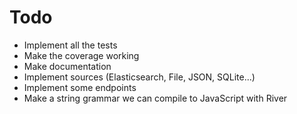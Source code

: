 
# Todo

  - Implement all the tests
  - Make the coverage working
  - Make documentation
  - Implement sources (Elasticsearch, File, JSON, SQLite...)
  - Implement some endpoints
  - Make a string grammar we can compile to JavaScript with River
